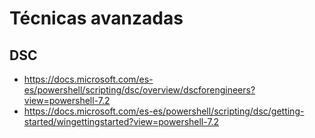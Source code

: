 # Técnicas avanzadas

## DSC
* https://docs.microsoft.com/es-es/powershell/scripting/dsc/overview/dscforengineers?view=powershell-7.2
* https://docs.microsoft.com/es-es/powershell/scripting/dsc/getting-started/wingettingstarted?view=powershell-7.2
